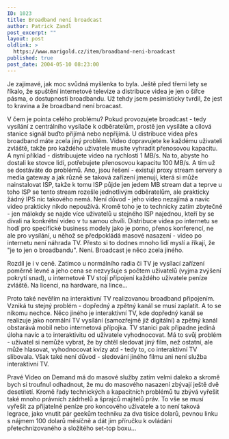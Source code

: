 ```yaml
---
ID: 1023
title: Broadband není broadcast
author: Patrick Zandl
post_excerpt: ""
layout: post
oldlink: >
  https://www.marigold.cz/item/broadband-neni-broadcast
published: true
post_date: 2004-05-10 08:23:00
---
```

<p>
Je zajímavé, jak moc svůdná myšlenka to byla. Ještě před třemi lety se říkalo, že spuštění internetové televize a distribuce videa je jen o šířce pásma, o dostupnosti broadbandu. Už tehdy jsem pesimisticky tvrdil, že jest to kravina a že broadband není broacast. </p>

<p>
V čem je pointa celého problému? Pokud provozujete broadcast - tedy vysílání z centrálního vysílače k odběratelům, prostě jen vysíláte a cílová stanice signál buďto přijímá nebo nepřijímá. U distribuce videa přes broadband máte zcela jiný problém. Video dopravujete ke každému uživateli zvláště, takže pro každého uživatele musíte vyhradit přenosovou kapacitu. A nyní příklad - distribuujete video na rychlosti 1 MB/s. Na to, abyste ho dostali ke stovce lidí, potřebujete přenosovou kapacitu 100 MB/s. A tím už se dostáváte do problémů. Ano, jsou řešení - existují proxy stream servery a media gateway a jak různě se taková zařízení jmenují, která si může nainstalovat ISP, takže k tomu ISP půjde jen jedem MB stream dat a teprve u toho ISP se tento stream rozešle jednotlivým odběratelům, ale prakticky žádný IPS nic takového nemá. Není důvod - jeho video nezajímá a navíc video prakticky nikdo nepoužívá. Kromě toho je to technicky zatím zbytečné - jen málokdy se najde více uživatelů u stejného ISP najednou, kteří by se dívali na konkrétní video v tu samou chvíli. Distribuce videa po internetu se hodí pro specifické business modely jako je porno, přenos konferencí, ne ale pro vysílání, u něhož se předpokládá masové nasazení - video po internetu není náhrada TV. Přesto si to dodnes mnoho lidí myslí a říkají, že "je to jen o broadbandu". Není. Broadcast je něco zcela jiného. </p>

<p>
Rozdíl je i v ceně. Zatímco u normálního radia či TV je vysílací zařízení poměrně levné a jeho cena se nezvyšuje s počtem uživatelů (vyjma zvýšení pokrytí snad), u internetové TV stojí připojení každého uživatele peníze zvláště. Na licenci, na hardware, na lince...</p>

<p>
Proto také nevěřím na interaktivní TV realizovanou broadband připojením. Vzniká tu stejný problém - dopředný a zpětný kanál se musí zaplatit. A to se nikomu nechce. Něco jiného je interaktivní TV, kde dopředný kanál se realizuje jako normální TV vysílání (samozřejmě již digitální) a zpětný kanál obstarává mobil nebo internetová přípojka. TV stanici pak připadne jediná úloha navíc a to interaktivitu od uživatele vyhodnocovat. Má to svůj problém - uživatel si nemůže vybrat, že by chtěl sledovat jiný film, než ostatní, ale může hlasovat, vyhodnocovat kvízy atd - tedy to, co interaktivní TV slibovala. Však také není důvod - sledování jiného filmu ani není služba interaktivní TV. </p>

<p>
Pravé Video on Demand má do masové služby zatím velmi daleko a skromě bych si troufnul odhadnout, že mu do masového nasazení zbývají ještě dvě desetiletí. Kromě řady technických a kapacitních problémů tu zbývá vyřešit také mnoho právních zádrhelů a šprajců majitelů práv. To vše se musí vyřešit za přijatelné peníze pro koncového uživatele a to není taková legrace, jako vnutit pár geekům techniku za dva tisíce dolarů, pevnou linku s nájmem 100 dolarů měsíčně a dát jim příručku k ovládání přetechnizovaného a složitého set-top boxu...</p>
